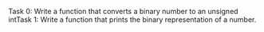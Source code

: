 Task 0: Write a function that converts a binary number to an unsigned intTask 1: Write a function that prints the binary representation of a number.

